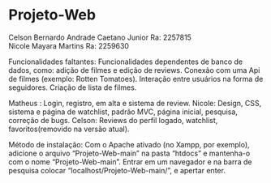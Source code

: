 # Projeto-Web
Celson Bernardo Andrade Caetano Junior Ra: 2257815  
Nicole Mayara Martins Ra: 2259630

Funcionalidades faltantes: 
Funcionalidades dependentes de banco de dados, como: adição de filmes e edição de reviews.
Conexão com uma Api de filmes (exemplo: Rotten Tomatoes).
Interação entre usuários na forma de seguidores.
Criação de lista de filmes. 






Matheus : Login, registro, em alta e sistema de review.
Nicole: Design, CSS, sistema e página de watchlist, padrão MVC, página inicial, pesquisa, correção de bugs.
Celson: Reviews do perfil logado, watchlist, favoritos(removido na versão atual). 


Método de instalação:
Com o Apache ativado (no Xampp, por exemplo), adicione o arquivo  “Projeto-Web-main” na pasta “htdocs” e mantenha-o com o nome “Projeto-Web-main”. Entrar em um navegador e na barra de pesquisa colocar “localhost/Projeto-Web-main/”, e apertar enter.
